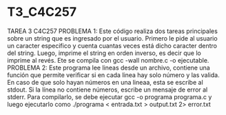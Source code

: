 # T3_C4C257
TAREA 3 C4C257
PROBLEMA 1:
Este código realiza dos tareas principales sobre un string que es ingresado por el usuario. Primero le pide al usuario un caracter especifico y cuenta cuantas veces está dicho caracter dentro del string. Luego, imprime el string en orden inverso, es decir que lo imprime al revés.
Ete se compila con gcc -wall nombre.c -o ejecutable.
PROBLEMA 2:
Este programa lee lineas desde un archivo, contiene una función que permite verificar si en cada linea hay solo número y las valida. En caso de que solo hayan números en una lineaa, esta se escribe al stdout. Si la línea no contiene números, escribe un mensaje de error al stderr.
Para compilarlo, se debe ejecutar gcc -o programa programa.c y luego ejecutarlo como ./programa < entrada.txt > output.txt 2> error.txt

